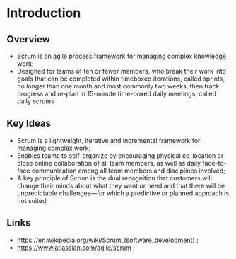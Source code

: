 # Introduction

## Overview

- Scrum is an agile process framework for managing complex knowledge work;
- Designed for teams of ten or fewer members, who break their work into goals that can be completed within timeboxed iterations, called sprints, no longer than one month and most commonly two weeks, then track progress and re-plan in 15-minute time-boxed daily meetings, called daily scrums

## Key Ideas

- Scrum is a lightweight, iterative and incremental framework for managing complex work;
- Enables teams to self-organize by encouraging physical co-location or close online collaboration of all team members, as well as daily face-to-face communication among all team members and disciplines involved;
- A key principle of Scrum is the dual recognition that customers will change their minds about what they want or need and that there will be unpredictable challenges—for which a predictive or planned approach is not suited;

## Links

- <https://en.wikipedia.org/wiki/Scrum_(software_development)> ;
- <https://www.atlassian.com/agile/scrum> ;
